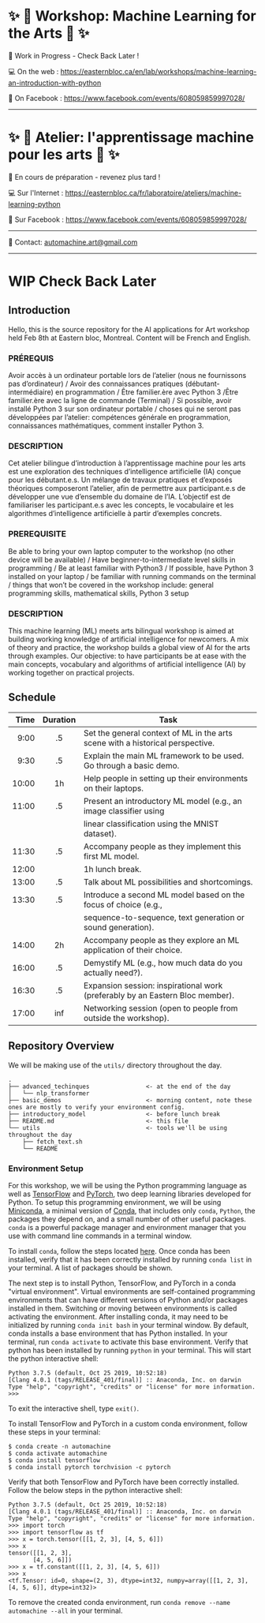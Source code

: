 # :sparkles: :robot: Workshop: Machine Learning for the Arts :robot: :sparkles:

:construction: Work in Progress - Check Back Later !

:computer: On the web : https://easternbloc.ca/en/lab/workshops/machine-learning-an-introduction-with-python

:calendar: On Facebook : https://www.facebook.com/events/608059859997028/

---

# :sparkles: :robot: Atelier: l'apprentissage machine pour les arts :robot: :sparkles:

:construction: En cours de préparation - revenez plus tard !

:computer: Sur l'Internet : https://easternbloc.ca/fr/laboratoire/ateliers/machine-learning-python

:calendar: Sur Facebook : https://www.facebook.com/events/608059859997028/

---

:email: Contact: automachine.art@gmail.com

---


# WIP Check Back Later

## Introduction

Hello, this is the source repository for the AI applications for Art workshop held Feb 8th at Eastern bloc, Montreal. Content will be French and English.

### PRÉREQUIS
  Avoir accès à un ordinateur portable lors de l’atelier (nous ne fournissons pas d’ordinateur) / Avoir des connaissances pratiques (débutant-intermédiaire) en programmation / Être familier.ère avec Python 3 /Être familier.ère avec la ligne de commande (Terminal) / Si possible, avoir installé Python 3 sur son ordinateur portable / choses qui ne seront pas développées par l’atelier: compétences générale en programmation, connaissances mathématiques, comment installer Python 3.

### DESCRIPTION
  Cet atelier bilingue d’introduction à l’apprentissage machine pour les arts est une exploration des techniques d’intelligence artificielle (IA) conçue pour les débutant.e.s. Un mélange de travaux pratiques et d’exposés théoriques composeront l’atelier, afin de permettre aux participant.e.s de développer une vue d’ensemble du domaine de l’IA. L’objectif est de familiariser les participant.e.s avec les concepts, le vocabulaire et les algorithmes d’intelligence artificielle à partir d’exemples concrets.

### PREREQUISITE
  Be able to bring your own laptop computer to the workshop (no other device will be available) / Have beginner-to-intermediate level skills in programming / Be at least familiar with Python3 / If possible, have Python 3 installed on your laptop / be familiar with running commands on the terminal / things that won’t be covered in the workshop include: general programming skills, mathematical skills, Python 3 setup

### DESCRIPTION
  This machine learning (ML) meets arts bilingual workshop is aimed at building working knowledge of artificial intelligence for newcomers. A mix of theory and practice, the workshop builds a global view of AI for the arts through examples. Our objective: to have participants be at ease with the main concepts, vocabulary and algorithms of artificial intelligence (AI) by working together on practical projects.

## Schedule
| Time  | Duration | Task
| -----:|:----------:|----------------------------------------------------------------------------
| 9:00  | .5 | Set the general context of ML in the arts scene with a historical perspective.
| 9:30  | .5 | Explain the main ML framework to be used. Go through a basic demo.
| 10:00 | 1h | Help people in setting up their environments on their laptops.
| 11:00 | .5 | Present an introductory ML model (e.g., an image classifier using
|       |    | linear classification using the MNIST dataset).
| 11:30 | .5 | Accompany people as they implement this first ML model.
| 12:00 |    | 1h lunch break.
| 13:00 | .5 | Talk about ML possibilities and shortcomings.
| 13:30 | .5 | Introduce a second ML model based on the focus of choice (e.g.,
|       |    |     sequence-to-sequence, text generation or sound generation).
| 14:00 | 2h | Accompany people as they explore an ML application of their choice.
| 16:00 | .5 | Demystify ML (e.g., how much data do you actually need?).
| 16:30 | .5 | Expansion session: inspirational work (preferably by an Eastern Bloc member).
| 17:00 | inf| Networking session (open to people from outside the workshop).

## Repository Overview

We will be making use of the `utils/` directory throughout the day.

```
.
├── advanced_techinques                <- at the end of the day
│   └── nlp_transformer
├── basic_demos                        <- morning content, note these ones are mostly to verify your environment config.
├── introductory_model                 <- before lunch break
├── README.md                          <- this file
└── utils                              <- tools we'll be using throughout the day
    ├── fetch_text.sh
    └── README

```

### Environment Setup

 For this workshop, we will be using the Python programming language as well as [TensorFlow](https://www.tensorflow.org) and [PyTorch](https://pytorch.org), two deep learning libraries developed for Python. To setup this programming environment, we will be using [Miniconda](https://docs.conda.io/projects/conda/en/latest/glossary.html#miniconda-glossary), a minimal version of [Conda](https://docs.conda.io/projects/conda/en/latest/user-guide/getting-started.html), that includes only `conda`, `Python`, the packages they depend on, and a small number of other useful packages. `conda` is a powerful package manager and environment manager that you use with command line commands in a terminal window.

 To install `conda`, follow the steps located [here](https://docs.conda.io/projects/conda/en/latest/user-guide/install/#regular-installation). Once conda has been installed, verify that it has been correctly installed by running `conda list` in your terminal. A list of packages should be shown.

 The next step is to install Python, TensorFlow, and PyTorch in a conda "virtual environment". Virtual environments are self-contained programming environments that can have different versions of Python and/or packages installed in them. Switching or moving between environments is called activating the environment. After installing conda, it may need to be initialized by running `conda init bash` in your terminal window. By default, conda installs a base environment that has Python installed. In your terminal, run `conda activate` to activate this base environment. Verify that python has been installed by running `python` in your terminal. This will start the python interactive shell:

 ```
 Python 3.7.5 (default, Oct 25 2019, 10:52:18) 
[Clang 4.0.1 (tags/RELEASE_401/final)] :: Anaconda, Inc. on darwin
Type "help", "copyright", "credits" or "license" for more information.
>>> 
```

 To exit the interactive shell, type `exit()`.
 
 To install TensorFlow and PyTorch in a custom conda environment, follow these steps in your terminal:

 ```
 $ conda create -n automachine
 $ conda activate automachine
 $ conda install tensorflow
 $ conda install pytorch torchvision -c pytorch
 ```

 Verify that both TensorFlow and PyTorch have been correctly installed. Follow the below steps in the python interactive shell:

 ```
 Python 3.7.5 (default, Oct 25 2019, 10:52:18) 
[Clang 4.0.1 (tags/RELEASE_401/final)] :: Anaconda, Inc. on darwin
Type "help", "copyright", "credits" or "license" for more information.
>>> import torch
>>> import tensorflow as tf
>>> x = torch.tensor([[1, 2, 3], [4, 5, 6]])
>>> x
tensor([[1, 2, 3],
        [4, 5, 6]])
>>> x = tf.constant([[1, 2, 3], [4, 5, 6]])
>>> x
<tf.Tensor: id=0, shape=(2, 3), dtype=int32, numpy=array([[1, 2, 3],[4, 5, 6]], dtype=int32)>
 ```

 To remove the created conda environment, run `conda remove --name automachine --all` in your terminal.